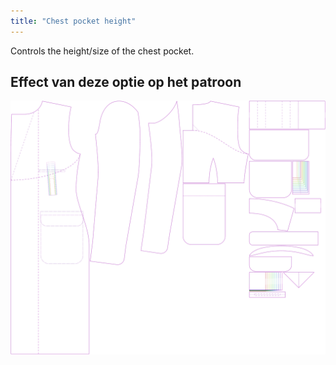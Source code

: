 ```yaml
---
title: "Chest pocket height"
---
```


Controls the height/size of the chest pocket.

## Effect van deze optie op het patroon

![This image shows the effect of this option by superimposing several variants that have a different value for this option](carlton_chestpocketheight_sample.svg "Effect of this option on the pattern")
